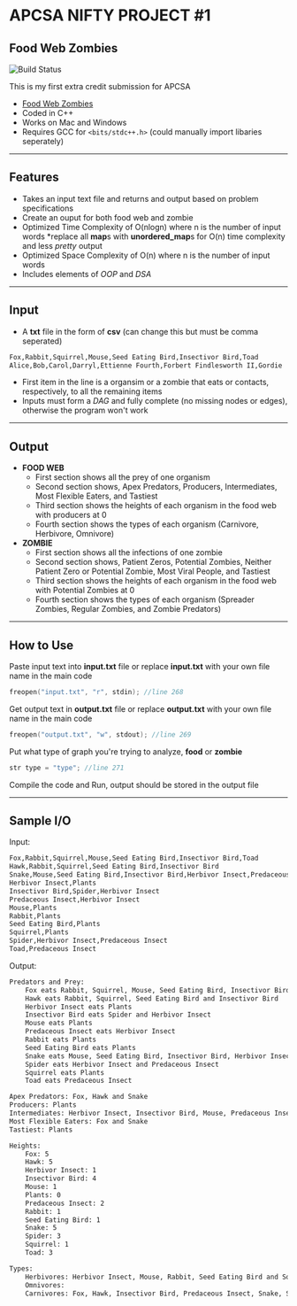 # APCSA NIFTY PROJECT #1
## Food Web Zombies

![Build Status](https://travis-ci.org/joemccann/dillinger.svg?branch=master)

This is my first extra credit submission for APCSA

- [Food Web Zombies](http://nifty.stanford.edu/2022/stephenson-hudson-food-web-zombies/)
- Coded in C++
- Works on Mac and Windows
- Requires GCC for `<bits/stdc++.h>` (could manually import libaries seperately)

---

## Features

- Takes an input text file and returns and output based on problem specifications
- Create an ouput for both food web and zombie
- Optimized Time Complexity of O(nlogn) where n is the number of input words *replace all **map**s with **unordered_map**s for O(n) time complexity and less *pretty* output
- Optimized Space Complexity of O(n) where n is the number of input words
- Includes elements of *OOP* and *DSA*

---

## Input
- A **txt** file in the form of **csv** (can change this but must be comma seperated)
```txt
Fox,Rabbit,Squirrel,Mouse,Seed Eating Bird,Insectivor Bird,Toad
Alice,Bob,Carol,Darryl,Ettienne Fourth,Forbert Findlesworth II,Gordie
```
- First item in the line is a organsim or a zombie that eats or contacts, respectively, to all the remaining items
- Inputs must form a *DAG* and fully complete (no missing nodes or edges), otherwise the program won't work

---

## Output
- **FOOD WEB**
    - First section shows all the prey of one organism
    - Second section shows, Apex Predators, Producers, Intermediates, Most Flexible Eaters, and Tastiest
    - Third section shows the heights of each organism in the food web with producers at 0
    - Fourth section shows the types of each organism (Carnivore, Herbivore, Omnivore)
- **ZOMBIE**
    - First section shows all the infections of one zombie
    - Second section shows, Patient Zeros, Potential Zombies, Neither Patient Zero or Potential Zombie, Most Viral People, and Tastiest
    - Third section shows the heights of each organism in the food web with Potential Zombies at 0
    - Fourth section shows the types of each organism (Spreader Zombies, Regular Zombies, and Zombie Predators)

---

## How to Use
Paste input text into **input.txt** file or replace **input.txt** with your own file name in the main code
```cpp 
freopen("input.txt", "r", stdin); //line 268
```
Get output text in **output.txt** file or replace **output.txt** with your own file name in the main code
```cpp
freopen("output.txt", "w", stdout); //line 269
```
Put what type of graph you're trying to analyze, **food** or **zombie**
```cpp
str type = "type"; //line 271
```
Compile the code and Run, output should be stored in the output file

---

## Sample I/O
Input:
```txt
Fox,Rabbit,Squirrel,Mouse,Seed Eating Bird,Insectivor Bird,Toad
Hawk,Rabbit,Squirrel,Seed Eating Bird,Insectivor Bird
Snake,Mouse,Seed Eating Bird,Insectivor Bird,Herbivor Insect,Predaceous Insect,Toad
Herbivor Insect,Plants
Insectivor Bird,Spider,Herbivor Insect
Predaceous Insect,Herbivor Insect
Mouse,Plants
Rabbit,Plants
Seed Eating Bird,Plants
Squirrel,Plants
Spider,Herbivor Insect,Predaceous Insect
Toad,Predaceous Insect
```
Output:
```txt
Predators and Prey: 
    Fox eats Rabbit, Squirrel, Mouse, Seed Eating Bird, Insectivor Bird and Toad
    Hawk eats Rabbit, Squirrel, Seed Eating Bird and Insectivor Bird
    Herbivor Insect eats Plants
    Insectivor Bird eats Spider and Herbivor Insect
    Mouse eats Plants
    Predaceous Insect eats Herbivor Insect
    Rabbit eats Plants
    Seed Eating Bird eats Plants
    Snake eats Mouse, Seed Eating Bird, Insectivor Bird, Herbivor Insect, Predaceous Insect and Toad
    Spider eats Herbivor Insect and Predaceous Insect
    Squirrel eats Plants
    Toad eats Predaceous Insect

Apex Predators: Fox, Hawk and Snake
Producers: Plants
Intermediates: Herbivor Insect, Insectivor Bird, Mouse, Predaceous Insect, Rabbit, Seed Eating Bird, Spider, Squirrel and Toad
Most Flexible Eaters: Fox and Snake
Tastiest: Plants

Heights: 
    Fox: 5
    Hawk: 5
    Herbivor Insect: 1
    Insectivor Bird: 4
    Mouse: 1
    Plants: 0
    Predaceous Insect: 2
    Rabbit: 1
    Seed Eating Bird: 1
    Snake: 5
    Spider: 3
    Squirrel: 1
    Toad: 3

Types: 
    Herbivores: Herbivor Insect, Mouse, Rabbit, Seed Eating Bird and Squirrel
    Omnivores: 
    Carnivores: Fox, Hawk, Insectivor Bird, Predaceous Insect, Snake, Spider and Toad
```
